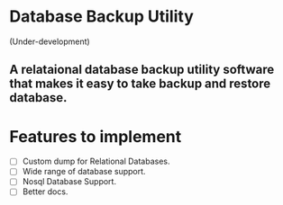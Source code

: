 <h1>Database Backup Utility</h1>
<p>(Under-development)</p>

<h2>A relataional database backup utility software that makes it easy to take backup and restore database.</h2>

<h1>Features to implement</h1>

- [ ] Custom dump for Relational Databases.
- [ ] Wide range of database support.
- [ ] Nosql Database Support.
- [ ] Better docs.
